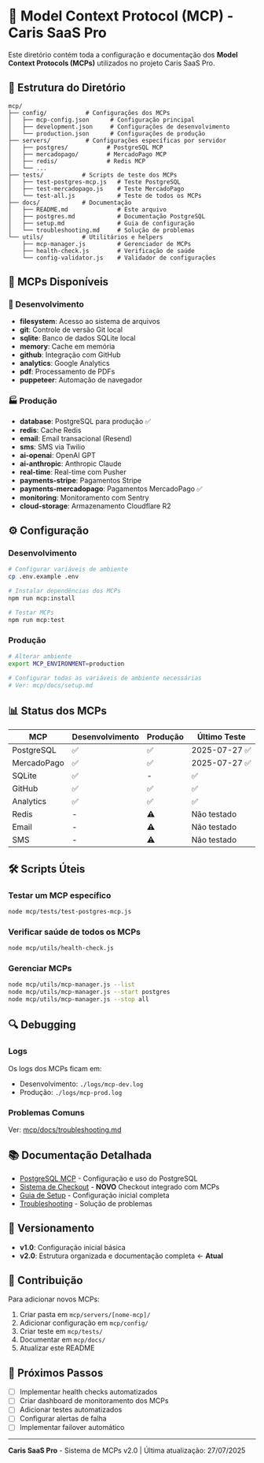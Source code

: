# 🔗 Model Context Protocol (MCP) - Caris SaaS Pro

Este diretório contém toda a configuração e documentação dos **Model Context Protocols (MCPs)** utilizados no projeto Caris SaaS Pro.

## 📁 Estrutura do Diretório

```
mcp/
├── config/           # Configurações dos MCPs
│   ├── mcp-config.json      # Configuração principal
│   ├── development.json     # Configurações de desenvolvimento
│   └── production.json      # Configurações de produção
├── servers/          # Configurações específicas por servidor
│   ├── postgres/           # PostgreSQL MCP
│   ├── mercadopago/        # MercadoPago MCP
│   ├── redis/              # Redis MCP
│   └── ...
├── tests/           # Scripts de teste dos MCPs
│   ├── test-postgres-mcp.js   # Teste PostgreSQL
│   ├── test-mercadopago.js    # Teste MercadoPago
│   └── test-all.js            # Teste de todos os MCPs
├── docs/            # Documentação
│   ├── README.md              # Este arquivo
│   ├── postgres.md            # Documentação PostgreSQL
│   ├── setup.md               # Guia de configuração
│   └── troubleshooting.md     # Solução de problemas
└── utils/           # Utilitários e helpers
    ├── mcp-manager.js         # Gerenciador de MCPs
    ├── health-check.js        # Verificação de saúde
    └── config-validator.js    # Validador de configurações
```

## 🚀 MCPs Disponíveis

### 🔧 Desenvolvimento
- **filesystem**: Acesso ao sistema de arquivos
- **git**: Controle de versão Git local
- **sqlite**: Banco de dados SQLite local
- **memory**: Cache em memória
- **github**: Integração com GitHub
- **analytics**: Google Analytics
- **pdf**: Processamento de PDFs
- **puppeteer**: Automação de navegador

### 🏭 Produção
- **database**: PostgreSQL para produção ✅
- **redis**: Cache Redis
- **email**: Email transacional (Resend)
- **sms**: SMS via Twilio
- **ai-openai**: OpenAI GPT
- **ai-anthropic**: Anthropic Claude
- **real-time**: Real-time com Pusher
- **payments-stripe**: Pagamentos Stripe
- **payments-mercadopago**: Pagamentos MercadoPago ✅
- **monitoring**: Monitoramento com Sentry
- **cloud-storage**: Armazenamento Cloudflare R2

## ⚙️ Configuração

### Desenvolvimento
```bash
# Configurar variáveis de ambiente
cp .env.example .env

# Instalar dependências dos MCPs
npm run mcp:install

# Testar MCPs
npm run mcp:test
```

### Produção
```bash
# Alterar ambiente
export MCP_ENVIRONMENT=production

# Configurar todas as variáveis de ambiente necessárias
# Ver: mcp/docs/setup.md
```

## 📊 Status dos MCPs

| MCP | Desenvolvimento | Produção | Último Teste |
|-----|----------------|----------|--------------|
| PostgreSQL | ✅ | ✅ | 2025-07-27 ✅ |
| MercadoPago | ✅ | ✅ | 2025-07-27 ✅ |
| SQLite | ✅ | - | ✅ |
| GitHub | ✅ | ✅ | ✅ |
| Analytics | ✅ | ✅ | ✅ |
| Redis | - | ⚠️ | Não testado |
| Email | - | ⚠️ | Não testado |
| SMS | - | ⚠️ | Não testado |

## 🛠️ Scripts Úteis

### Testar um MCP específico
```bash
node mcp/tests/test-postgres-mcp.js
```

### Verificar saúde de todos os MCPs
```bash
node mcp/utils/health-check.js
```

### Gerenciar MCPs
```bash
node mcp/utils/mcp-manager.js --list
node mcp/utils/mcp-manager.js --start postgres
node mcp/utils/mcp-manager.js --stop all
```

## 🔍 Debugging

### Logs
Os logs dos MCPs ficam em:
- Desenvolvimento: `./logs/mcp-dev.log`
- Produção: `./logs/mcp-prod.log`

### Problemas Comuns
Ver: [mcp/docs/troubleshooting.md](./troubleshooting.md)

## 📚 Documentação Detalhada

- [PostgreSQL MCP](./postgres.md) - Configuração e uso do PostgreSQL
- [Sistema de Checkout](./checkout-system.md) - **NOVO** Checkout integrado com MCPs
- [Guia de Setup](./setup.md) - Configuração inicial completa
- [Troubleshooting](./troubleshooting.md) - Solução de problemas

## 🔄 Versionamento

- **v1.0**: Configuração inicial básica
- **v2.0**: Estrutura organizada e documentação completa ← **Atual**

## 👥 Contribuição

Para adicionar novos MCPs:

1. Criar pasta em `mcp/servers/[nome-mcp]/`
2. Adicionar configuração em `mcp/config/`
3. Criar teste em `mcp/tests/`
4. Documentar em `mcp/docs/`
5. Atualizar este README

## 🎯 Próximos Passos

- [ ] Implementar health checks automatizados
- [ ] Criar dashboard de monitoramento dos MCPs
- [ ] Adicionar testes automatizados
- [ ] Configurar alertas de falha
- [ ] Implementar failover automático

---

**Caris SaaS Pro** - Sistema de MCPs v2.0 | Última atualização: 27/07/2025 